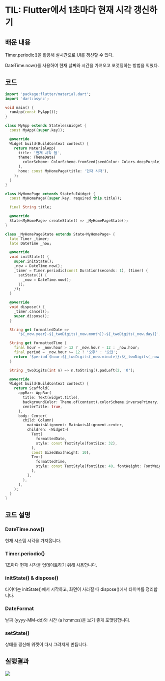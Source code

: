 # TIL: Flutter에서 1초마다 현재 시각 갱신하기
## 배운 내용
Timer.periodic()을 활용해 실시간으로 UI를 갱신할 수 있다.

DateTime.now()를 사용하여 현재 날짜와 시간을 가져오고 포맷팅하는 방법을 익혔다.
## 코드
```dart
import 'package:flutter/material.dart';
import 'dart:async';

void main() {
  runApp(const MyApp());
}

class MyApp extends StatelessWidget {
  const MyApp({super.key});

  @override
  Widget build(BuildContext context) {
    return MaterialApp(
      title: '현재 시각 앱',
      theme: ThemeData(
        colorScheme: ColorScheme.fromSeed(seedColor: Colors.deepPurple),
      ),
      home: const MyHomePage(title: '현재 시각'),
    );
  }
}

class MyHomePage extends StatefulWidget {
  const MyHomePage({super.key, required this.title});

  final String title;

  @override
  State<MyHomePage> createState() => _MyHomePageState();
}

class _MyHomePageState extends State<MyHomePage> {
  late Timer _timer;
  late DateTime _now;

  @override
  void initState() {
    super.initState();
    _now = DateTime.now();
    _timer = Timer.periodic(const Duration(seconds: 1), (timer) {
      setState(() {
        _now = DateTime.now();
      });
    });
  }

  @override
  void dispose() {
    _timer.cancel();
    super.dispose();
  }

  String get formattedDate =>
      '${_now.year}-${_twoDigits(_now.month)}-${_twoDigits(_now.day)}';

  String get formattedTime {
    final hour = _now.hour > 12 ? _now.hour - 12 : _now.hour;
    final period = _now.hour >= 12 ? '오후' : '오전';
    return '$period $hour:${_twoDigits(_now.minute)}:${_twoDigits(_now.second)}';
  }

  String _twoDigits(int n) => n.toString().padLeft(2, '0');

  @override
  Widget build(BuildContext context) {
    return Scaffold(
      appBar: AppBar(
        title: Text(widget.title),
        backgroundColor: Theme.of(context).colorScheme.inversePrimary,
        centerTitle: true,
      ),
      body: Center(
        child: Column(
          mainAxisAlignment: MainAxisAlignment.center,
          children: <Widget>[
            Text(
              formattedDate,
              style: const TextStyle(fontSize: 32),
            ),
            const SizedBox(height: 10),
            Text(
              formattedTime,
              style: const TextStyle(fontSize: 40, fontWeight: FontWeight.bold),
            ),
          ],
        ),
      ),
    );
  }
}
```
## 코드 설명
### DateTime.now()
현재 시스템 시각을 가져옵니다.

### Timer.periodic()
1초마다 현재 시각을 업데이트하기 위해 사용합니다.

### initState() & dispose()
타이머는 initState()에서 시작하고, 화면이 사라질 때 dispose()에서 타이머를 정리합니다.

### DateFormat
날짜 (yyyy-MM-dd)와 시간 (a h:mm:ss)을 보기 좋게 포맷팅합니다.

### setState()
상태를 갱신해 위젯이 다시 그려지게 만듭니다.
## 실행결과
![](https://github.com/YOUHEETAE/mygit/blob/main/%ED%99%94%EB%A9%B4%20%EC%BA%A1%EC%B2%98%202025-04-06%20234032.jpg)
